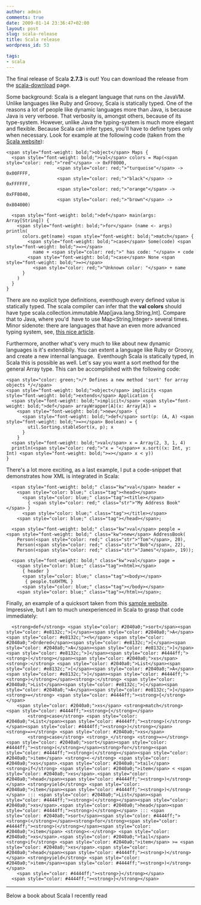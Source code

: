 ```yaml
---
author: admin
comments: true
date: 2009-01-14 23:36:47+02:00
layout: post
slug: scala-release
title: Scala release
wordpress_id: 53

tags:
- scala
---
```


The final release of Scala **2.7.3** is out! You can download the release from the [scala-download](http://www.scala-lang.org/downloads) page.

Some background: Scala is a elegant language that runs on the JavaVM. Unlike languages like Ruby and Groovy, Scala is statically typed. One of the reasons a lot of people like dynamic languages more than Java, is because Java is very verbose. That verbosity is, amongst others, because of its type-system.
However, unlike Java the typing-system is much more elegant and flexible. Because Scala can infer types, you'll have to define types only when necessary. Look for example at the following code (taken from the [Scala website](http://www.scala-lang.org/node/220)):

    
    <span style="font-weight: bold;">object</span> Maps {
      <span style="font-weight: bold;">val</span> colors = Map(<span style="color: red;">"red"</span> -> 0xFF0000,
                       <span style="color: red;">"turquoise"</span> -> 0x00FFFF,
                       <span style="color: red;">"black"</span> -> 0xFFFFFF,
                       <span style="color: red;">"orange"</span> -> 0xFF8040,
                       <span style="color: red;">"brown"</span> -> 0x804000)
    
      <span style="font-weight: bold;">def</span> main(args: Array[String]) {
        <span style="font-weight: bold;">for</span> (name <- args) println(
          colors.get(name) <span style="font-weight: bold;">match</span> {
            <span style="font-weight: bold;">case</span> Some(code) <span style="font-weight: bold;">=></span>
              name + <span style="color: red;">" has code: "</span> + code
            <span style="font-weight: bold;">case</span> None <span style="font-weight: bold;">=></span>
              <span style="color: red;">"Unknown color: "</span> + name
          }
        )
      }
    }


There are no explicit type definitions, eventhough every defined value is statically typed. The scala compiler can infer that the **val colors** should have type scala.collection.immutable.Map[java.lang.String,Int]. Compare that to Java, where you'd  have to use Map<String,Integer> several times.
Minor sidenote: there are languages that have an even more advanced typing system, see, [this nice article](http://www.codecommit.com/blog/scala/is-scala-not-functional-enough).

Furthermore, another what's very much to like about new dynamic languages is it's extendibily. You can extent a language like Ruby or Groovy, and create a new internal language.  Eventhough Scala is statically typed, in Scala this is possible as well.
Let's say you want a sort method for the general Array type. This can be accomplished with the following code:

    
    <span style="color: green;">/* Defines a new method 'sort' for array objects */</span>
    <span style="font-weight: bold;">object</span> implicits <span style="font-weight: bold;">extends</span> Application {
      <span style="font-weight: bold;">implicit</span> <span style="font-weight: bold;">def</span> arrayWrapper[A](x: Array[A]) =
        <span style="font-weight: bold;">new</span> {
          <span style="font-weight: bold;">def</span> sort(p: (A, A) <span style="font-weight: bold;">=></span> Boolean) = {
            util.Sorting.stableSort(x, p); x
          }
        }
      <span style="font-weight: bold;">val</span> x = Array(2, 3, 1, 4)
      println(<span style="color: red;">"x = "</span>+ x.sort((x: Int, y: Int) <span style="font-weight: bold;">=></span> x < y))
    }


There's a lot more exciting, as a last example, I put a code-snippet that demonstrates how XML is integrated in Scala:

    
      <span style="font-weight: bold;" class="kw">val</span> header =
        <span style="color: blue;" class="tag"><head></span>
          <span style="color: blue;" class="tag"><title></span>
            { <span style="color: red;" class="str">"My Address Book"</span> }
          <span style="color: blue;" class="tag"></title></span>
        <span style="color: blue;" class="tag"></head></span>;
    
      <span style="font-weight: bold;" class="kw">val</span> people = <span style="font-weight: bold;" class="kw">new</span> AddressBook(
        Person(<span style="color: red;" class="str">"Tom"</span>, 20),
        Person(<span style="color: red;" class="str">"Bob"</span>, 22),
        Person(<span style="color: red;" class="str">"James"</span>, 19));
    
      <span style="font-weight: bold;" class="kw">val</span> page =
        <span style="color: blue;" class="tag"><html></span>
          { header }
          <span style="color: blue;" class="tag"><body></span>
           { people.toXHTML }
          <span style="color: blue;" class="tag"></body></span>
        <span style="color: blue;" class="tag"></html></span>;


Finally, an example of a quicksort taken from this [sample website](http://en.literateprograms.org/Quicksort_(Scala)). Impressive, but I am to much unexperienced in Scala to grasp that code immediately:

    
      <strong>def</strong> <span style="color: #2040a0;">sort</span><span style="color: #e8132c;">[</span><span style="color: #2040a0;">A</span> <span style="color: #e8132c;"><%</span> <span style="color: #2040a0;">Ordered</span><span style="color: #e8132c;">[</span><span style="color: #2040a0;">A</span><span style="color: #e8132c;">]</span><span style="color: #e8132c;">]</span><span style="color: #4444ff;"><strong>(</strong></span><span style="color: #2040a0;">xs</span><strong>:</strong> <span style="color: #2040a0;">List</span><span style="color: #e8132c;">[</span><span style="color: #2040a0;">A</span><span style="color: #e8132c;">]</span><span style="color: #4444ff;"><strong>)</strong></span><strong>:</strong> <span style="color: #2040a0;">List</span><span style="color: #e8132c;">[</span><span style="color: #2040a0;">A</span><span style="color: #e8132c;">]</span> <strong>=</strong> <span style="color: #4444ff;"><strong>{</strong></span>
        <span style="color: #2040a0;">xs</span> <strong>match</strong> <span style="color: #4444ff;"><strong>{</strong></span>
            <strong>case</strong> <span style="color: #2040a0;">List</span><span style="color: #4444ff;"><strong>(</strong></span><span style="color: #4444ff;"><strong>)</strong></span> <strong>=></strong> <span style="color: #2040a0;">xs</span>
            <strong>case</strong> <strong>_</strong> <strong>=></strong>  <span style="color: #2040a0;">sort</span><span style="color: #4444ff;"><strong>(</strong></span><strong>for</strong><span style="color: #4444ff;"><strong>(</strong></span><span style="color: #2040a0;">item</span> <strong><-</strong> <span style="color: #2040a0;">xs</span>.<span style="color: #2040a0;">tail</span> <strong>if</strong> <span style="color: #2040a0;">item</span> < <span style="color: #2040a0;">xs</span>.<span style="color: #2040a0;">head</span><span style="color: #4444ff;"><strong>)</strong></span> <strong>yield</strong> <span style="color: #2040a0;">item</span><span style="color: #4444ff;"><strong>)</strong></span> ::: <span style="color: #2040a0;">List</span><span style="color: #4444ff;"><strong>(</strong></span><span style="color: #2040a0;">xs</span>.<span style="color: #2040a0;">head</span><span style="color: #4444ff;"><strong>)</strong></span> ::: <span style="color: #2040a0;">sort</span><span style="color: #4444ff;"><strong>(</strong></span><strong>for</strong><span style="color: #4444ff;"><strong>(</strong></span><span style="color: #2040a0;">item</span> <strong><-</strong> <span style="color: #2040a0;">xs</span>.<span style="color: #2040a0;">tail</span> <strong>if</strong> <span style="color: #2040a0;">item</span> >= <span style="color: #2040a0;">xs</span>.<span style="color: #2040a0;">head</span><span style="color: #4444ff;"><strong>)</strong></span> <strong>yield</strong> <span style="color: #2040a0;">item</span><span style="color: #4444ff;"><strong>)</strong></span>
        <span style="color: #4444ff;"><strong>}</strong></span>
      <span style="color: #4444ff;"><strong>}</strong></span>





* * *


Below a book about Scala I recently read


